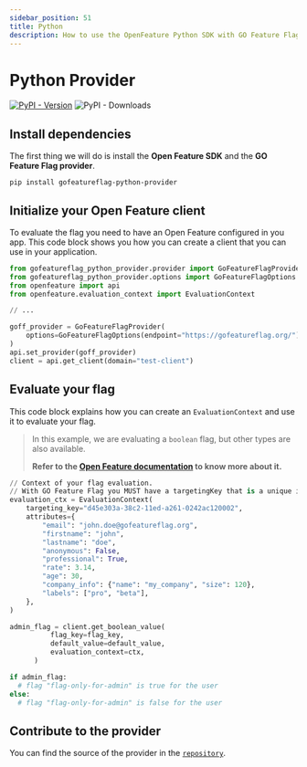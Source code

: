 ```yaml
---
sidebar_position: 51
title: Python
description: How to use the OpenFeature Python SDK with GO Feature Flag
---
```


# Python Provider
[![PyPI - Version](https://img.shields.io/pypi/v/gofeatureflag-python-provider?color=blue&style=flat-square)](https://pypi.org/project/gofeatureflag-python-provider/)
![PyPI - Downloads](https://img.shields.io/pypi/dm/gofeatureflag-python-provider?style=flat-square)


## Install dependencies

The first thing we will do is install the **Open Feature SDK** and the **GO Feature Flag provider**.

```shell
pip install gofeatureflag-python-provider
```

## Initialize your Open Feature client

To evaluate the flag you need to have an Open Feature configured in you app.
This code block shows you how you can create a client that you can use in your application.

```python
from gofeatureflag_python_provider.provider import GoFeatureFlagProvider
from gofeatureflag_python_provider.options import GoFeatureFlagOptions
from openfeature import api
from openfeature.evaluation_context import EvaluationContext

// ...

goff_provider = GoFeatureFlagProvider(
    options=GoFeatureFlagOptions(endpoint="https://gofeatureflag.org/")
)
api.set_provider(goff_provider)
client = api.get_client(domain="test-client")
```

## Evaluate your flag

This code block explains how you can create an `EvaluationContext` and use it to evaluate your flag.


> In this example, we are evaluating a `boolean` flag, but other types are also available.
>
> **Refer to the [Open Feature documentation](https://docs.openfeature.dev/docs/reference/concepts/evaluation-api#basic-evaluation) to know more about it.**

```python
// Context of your flag evaluation.
// With GO Feature Flag you MUST have a targetingKey that is a unique identifier of the user.
evaluation_ctx = EvaluationContext(
    targeting_key="d45e303a-38c2-11ed-a261-0242ac120002",
    attributes={
        "email": "john.doe@gofeatureflag.org",
        "firstname": "john",
        "lastname": "doe",
        "anonymous": False,
        "professional": True,
        "rate": 3.14,
        "age": 30,
        "company_info": {"name": "my_company", "size": 120},
        "labels": ["pro", "beta"],
    },
)

admin_flag = client.get_boolean_value(
          flag_key=flag_key,
          default_value=default_value,
          evaluation_context=ctx,
      )

if admin_flag:
  # flag "flag-only-for-admin" is true for the user
else:
  # flag "flag-only-for-admin" is false for the user
```

## Contribute to the provider
You can find the source of the provider in the [`repository`](https://github.com/thomaspoignant/go-feature-flag/tree/main/openfeature/providers/python-provider).